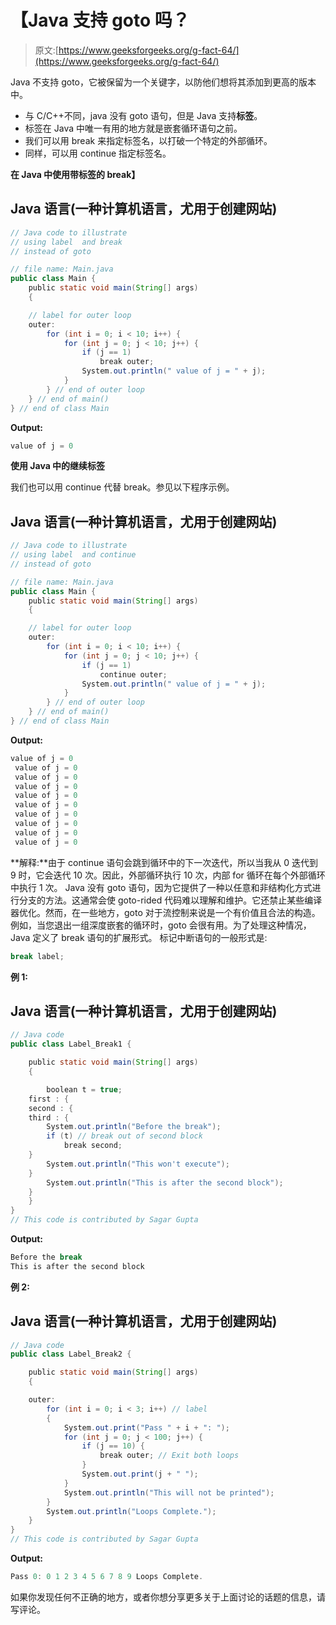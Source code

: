 # 【Java 支持 goto 吗？

> 原文:[https://www.geeksforgeeks.org/g-fact-64/](https://www.geeksforgeeks.org/g-fact-64/)

Java 不支持 goto，它被保留为一个关键字，以防他们想将其添加到更高的版本中。

*   与 C/C++不同，java 没有 goto 语句，但是 Java 支持**标签**。
*   标签在 Java 中唯一有用的地方就是嵌套循环语句之前。
*   我们可以用 break 来指定标签名，以打破一个特定的外部循环。
*   同样，可以用 continue 指定标签名。

**在 Java 中使用带标签的 break】**

## Java 语言(一种计算机语言，尤用于创建网站)

```java
// Java code to illustrate
// using label  and break
// instead of goto

// file name: Main.java
public class Main {
    public static void main(String[] args)
    {

    // label for outer loop
    outer:
        for (int i = 0; i < 10; i++) {
            for (int j = 0; j < 10; j++) {
                if (j == 1)
                    break outer;
                System.out.println(" value of j = " + j);
            }
        } // end of outer loop
    } // end of main()
} // end of class Main
```

**Output:** 

```java
value of j = 0
```

**使用 Java 中的继续标签**

我们也可以用 continue 代替 break。参见以下程序示例。

## Java 语言(一种计算机语言，尤用于创建网站)

```java
// Java code to illustrate
// using label  and continue
// instead of goto

// file name: Main.java
public class Main {
    public static void main(String[] args)
    {

    // label for outer loop
    outer:
        for (int i = 0; i < 10; i++) {
            for (int j = 0; j < 10; j++) {
                if (j == 1)
                    continue outer;
                System.out.println(" value of j = " + j);
            }
        } // end of outer loop
    } // end of main()
} // end of class Main
```

**Output:** 

```java
value of j = 0
 value of j = 0
 value of j = 0
 value of j = 0
 value of j = 0
 value of j = 0
 value of j = 0
 value of j = 0
 value of j = 0
 value of j = 0
```

**解释:**由于 continue 语句会跳到循环中的下一次迭代，所以当我从 0 迭代到 9 时，它会迭代 10 次。因此，外部循环执行 10 次，内部 for 循环在每个外部循环中执行 1 次。
Java 没有 goto 语句，因为它提供了一种以任意和非结构化方式进行分支的方法。这通常会使 goto-rided 代码难以理解和维护。它还禁止某些编译器优化。然而，在一些地方，goto 对于流控制来说是一个有价值且合法的构造。例如，当您退出一组深度嵌套的循环时，goto 会很有用。为了处理这种情况，Java 定义了 break 语句的扩展形式。
标记中断语句的一般形式是:

```java
break label;
```

**例 1:**

## Java 语言(一种计算机语言，尤用于创建网站)

```java
// Java code
public class Label_Break1 {

    public static void main(String[] args)
    {

        boolean t = true;
    first : {
    second : {
    third : {
        System.out.println("Before the break");
        if (t) // break out of second block
            break second;
    }
        System.out.println("This won't execute");
    }
        System.out.println("This is after the second block");
    }
    }
}
// This code is contributed by Sagar Gupta
```

**Output:** 

```java
Before the break
This is after the second block
```

**例 2:**

## Java 语言(一种计算机语言，尤用于创建网站)

```java
// Java code
public class Label_Break2 {

    public static void main(String[] args)
    {

    outer:
        for (int i = 0; i < 3; i++) // label
        {
            System.out.print("Pass " + i + ": ");
            for (int j = 0; j < 100; j++) {
                if (j == 10) {
                    break outer; // Exit both loops
                }
                System.out.print(j + " ");
            }
            System.out.println("This will not be printed");
        }
        System.out.println("Loops Complete.");
    }
}
// This code is contributed by Sagar Gupta
```

**Output:** 

```java
Pass 0: 0 1 2 3 4 5 6 7 8 9 Loops Complete.
```

如果你发现任何不正确的地方，或者你想分享更多关于上面讨论的话题的信息，请写评论。